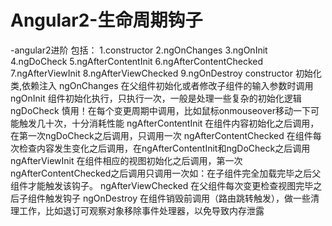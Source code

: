 # Angular2-生命周期钩子
-angular2进阶
包括：
1.constructor
2.ngOnChanges
3.ngOnInit
4.ngDoCheck
5.ngAfterContentInit
6.ngAfterContentChecked
7.ngAfterViewInit
8.ngAfterViewChecked
9.ngOnDestroy
constructor
  初始化类,依赖注入
ngOnChanges
  在父组件初始化或者修改子组件的输入参数时调用
ngOnInit
  组件初始化执行，只执行一次，一般是处理一些复杂的初始化逻辑
ngDoCheck
  慎用！在每个变更周期中调用，比如鼠标onmouseover移动一下可能触发几十次，十分消耗性能
ngAfterContentInit
  在组件内容初始化之后调用，在第一次ngDoCheck之后调用，只调用一次
ngAfterContentChecked
  在组件每次检查内容发生变化之后调用，在ngAfterContentInit和ngDoCheck之后调用
ngAfterViewInit
  在组件相应的视图初始化之后调用，第一次ngAfterContentChecked之后调用只调用一次如：在子组件完全加载完毕之后父组件才能触发该钩子。
ngAfterViewChecked
  在父组件每次变更检查视图完毕之后子组件触发钩子
ngOnDestroy
  在组件销毁前调用（路由跳转触发），做一些清理工作，比如退订可观察对象移除事件处理器，以免导致内存泄露
